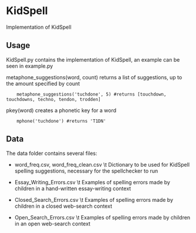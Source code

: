 # KidSpell

Implementation of KidSpell

## Usage

KidSpell.py contains the implementation of KidSpell, an example can be seen in example.py

metaphone_suggestions(word, count) returns a list of suggestions, up to the amount specified by count
```
    metaphone_suggestions('tuchdone', 5) #returns [touchdown, touchdowns, techno, tendon, trodden]
```

pkey(word) creates a phonetic key for a word
```
    mphone('tuchdone') #returns 'T1DN'
```

## Data

The data folder contains several files:

 * word_freq.csv, word_freq_clean.csv
\t Dictionary to be used for KidSpell spelling suggestions, necessary for the spellchecker to run

* Essay_Writing_Errors.csv
\t Examples of spelling errors made by children in a hand-written essay-writing context

* Closed_Search_Errors.csv
\t Examples of spelling errors made by children in a closed web-search context

* Open_Search_Errors.csv
\t Examples of spelling errors made by children in an open web-search context
